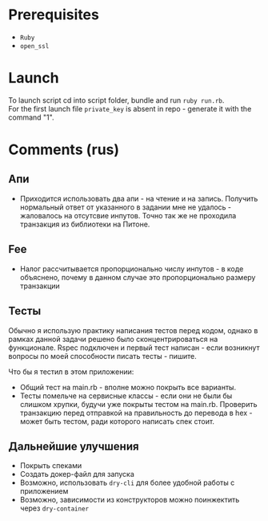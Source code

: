 # Prerequisites
- `Ruby`
- `open_ssl`

# Launch
To launch script cd into script folder, bundle and run `ruby run.rb`.  
For the first launch file `private_key` is absent in repo - generate it with the command "1".

# Comments (rus)
## Апи
- Приходится использовать два апи - на чтение и на запись. Получить нормальный ответ от указанного в задании мне
не удалось - жаловалось на отсутсвие инпутов. Точно так же не проходила транзакция из библиотеки на Питоне.
## Fee
- Налог рассчитывается пропорционально числу инпутов - в коде объяснено, почему в данном случае это пропорционально
размеру транзакции
## Тесты
Обычно я использую практику написания тестов перед кодом, однако в рамках данной задачи решено было сконцентрироваться
на функционале. Rspec подключен и первый тест написан - если возникнут вопросы по моей способности писать тесты - пишите.  

Что бы я тестил в этом приложении:
- Общий тест на main.rb - вполне можно покрыть все варианты.
- Тесты помельче на сервисные классы - если они не были бы слишком хрупки, будучи уже покрыты тестом на main.rb. Проверить
транзакцию перед отправкой на правильность до перевода в hex - может быть тестом, ради которого написать спек стоит.
## Дальнейшие улучшения
- Покрыть спеками
- Создать докер-файл для запуска
- Возможно, использовать `dry-cli` для более удобной работы с приложением
- Возможно, зависимости из конструкторов можно поинжектить через `dry-container`